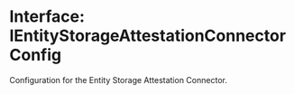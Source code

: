 # Interface: IEntityStorageAttestationConnectorConfig

Configuration for the Entity Storage Attestation Connector.
